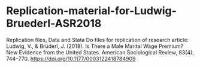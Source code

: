 # Replication-material-for-Ludwig-Bruederl-ASR2018
Replication files, Data and Stata Do files for replication of research article: Ludwig, V., &amp; Brüderl, J. (2018). Is There a Male Marital Wage Premium? New Evidence from the United States. American Sociological Review, 83(4), 744–770. https://doi.org/10.1177/0003122418784909
